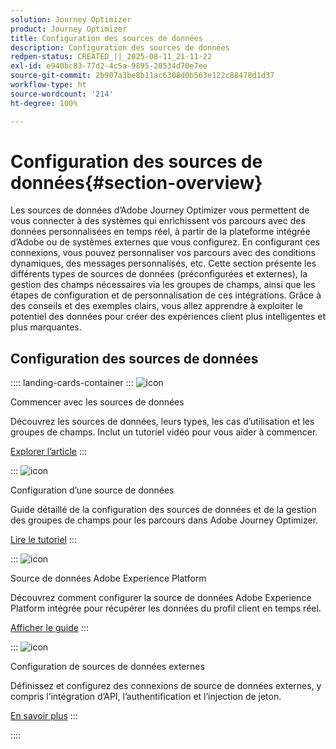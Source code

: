 ```yaml
---
solution: Journey Optimizer
product: Journey Optimizer
title: Configuration des sources de données
description: Configuration des sources de données
redpen-status: CREATED_||_2025-08-11_21-11-22
exl-id: e940bc83-77d2-4c5a-9895-20534d70e7ee
source-git-commit: 2b907a3be8b11ac6308d0b563e122c88478d1d37
workflow-type: ht
source-wordcount: '214'
ht-degree: 100%

---
```


# Configuration des sources de données{#section-overview}

Les sources de données d’Adobe Journey Optimizer vous permettent de vous connecter à des systèmes qui enrichissent vos parcours avec des données personnalisées en temps réel, à partir de la plateforme intégrée d’Adobe ou de systèmes externes que vous configurez. En configurant ces connexions, vous pouvez personnaliser vos parcours avec des conditions dynamiques, des messages personnalisés, etc. Cette section présente les différents types de sources de données (préconfigurées et externes), la gestion des champs nécessaires via les groupes de champs, ainsi que les étapes de configuration et de personnalisation de ces intégrations. Grâce à des conseils et des exemples clairs, vous allez apprendre à exploiter le potentiel des données pour créer des expériences client plus intelligentes et plus marquantes.

## Configuration des sources de données

:::: landing-cards-container
:::
![icon](https://cdn.experienceleague.adobe.com/icons/circle-play.svg?lang=fr)

Commencer avec les sources de données

Découvrez les sources de données, leurs types, les cas d’utilisation et les groupes de champs. Inclut un tutoriel vidéo pour vous aider à commencer.

[Explorer l’article](../using/datasource/about-data-sources.md)
:::

:::
![icon](https://cdn.experienceleague.adobe.com/icons/gear.svg?lang=fr)

Configuration d’une source de données

Guide détaillé de la configuration des sources de données et de la gestion des groupes de champs pour les parcours dans Adobe Journey Optimizer.

[Lire le tutoriel](../using/datasource/configure-data-sources.md)
:::

:::
![icon](https://cdn.experienceleague.adobe.com/icons/puzzle-piece.svg?lang=fr)

Source de données Adobe Experience Platform

Découvrez comment configurer la source de données Adobe Experience Platform intégrée pour récupérer les données du profil client en temps réel.

[Afficher le guide](../using/datasource/adobe-experience-platform-data-source.md)
:::

:::
![icon](https://cdn.experienceleague.adobe.com/icons/code-branch.svg?lang=fr)

Configuration de sources de données externes

Définissez et configurez des connexions de source de données externes, y compris l’intégration d’API, l’authentification et l’injection de jeton.

[En savoir plus](../using/datasource/external-data-sources.md)
:::

::::
